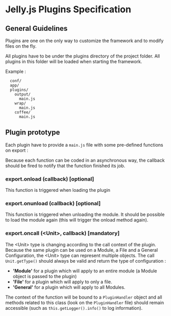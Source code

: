 # Jelly.js Plugins Specification

## General Guidelines

Plugins are one on the only way to customize the framework and to modify files on the fly.

All plugins have to be under the plugins directory of the project folder.
All plugins in this folder will be loaded when starting the framework.

Example :

```
  conf/
  app/
  plugins/
    output/
      main.js
    wrap/
      main.js
    coffee/
      main.js
```


## Plugin prototype

Each plugin have to provide a ```main.js``` file with some pre-defined functions on export :

Because each function can be coded in an asynchronous way, the callback should be fired to notify that the function finished its job. 

### export.onload (callback) [optional]

This function is triggered when loading the plugin

### export.onunload (callback) [optional]

This function is triggered when unloading the module.
It should be possible to load the module again (this will trigger the onload method again).

### export.oncall (&lt;Unit&gt;, callback) [mandatory]

The &lt;Unit&gt; type is changing according to the call context of the plugin.
Because the same plugin can be used on a Module, a File and a General Configuration, the &lt;Unit&gt; type can represent multiple objects.
The call ```Unit.getType()``` should always be valid and return the type of configuration :
  - __'Module'__ for a plugin which will apply to an entire module (a Module object is passed to the plugin)
  - __'File'__ for a plugin which will apply to only a file.
  - __'General'__ for a plugin which will apply to all Modules.

The context of the function will be bound to a ```PluginHandler``` object and all methods related to this class (look on the ```PluginHandler``` file) should remain accessible (such as ```this.getLogger().info()``` to log information).
